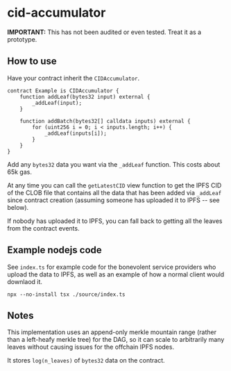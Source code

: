 # cid-accumulator

**IMPORTANT:** This has not been audited or even tested. Treat it as a prototype.

## How to use

Have your contract inherit the `CIDAccumulator`.

```solidity
contract Example is CIDAccumulator {
    function addLeaf(bytes32 input) external {
        _addLeaf(input);
    }

    function addBatch(bytes32[] calldata inputs) external {
        for (uint256 i = 0; i < inputs.length; i++) {
            _addLeaf(inputs[i]);
        }
    }
}
```

Add any `bytes32` data you want via the `_addLeaf` function. This costs about 65k gas.

At any time you can call the `getLatestCID` view function to get the IPFS CID of the CLOB file that contains all the data that has been added via `_addLeaf` since contract creation (assuming someone has uploaded it to IPFS -- see below).

If nobody has uploaded it to IPFS, you can fall back to getting all the leaves from the contract events.

## Example nodejs code

See `index.ts` for example code for the bonevolent service providers who upload the data to IPFS, as well as an example of how a normal client would downlaod it.

`npx --no-install tsx ./source/index.ts`

## Notes

This implementation uses an append-only merkle mountain range (rather than a left-heafy merkle tree) for the DAG, so it can scale to arbitrarily many leaves without causing issues for the offchain IPFS nodes.

It stores `log(n_leaves)` of `bytes32` data on the contract.
